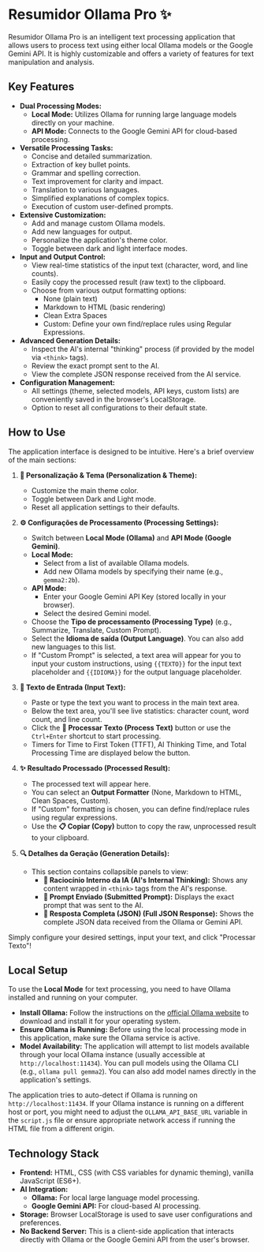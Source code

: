 # Resumidor Ollama Pro ✨

Resumidor Ollama Pro is an intelligent text processing application that allows users to process text using either local Ollama models or the Google Gemini API. It is highly customizable and offers a variety of features for text manipulation and analysis.

## Key Features

- **Dual Processing Modes:**
    - **Local Mode:** Utilizes Ollama for running large language models directly on your machine.
    - **API Mode:** Connects to the Google Gemini API for cloud-based processing.
- **Versatile Processing Tasks:**
    - Concise and detailed summarization.
    - Extraction of key bullet points.
    - Grammar and spelling correction.
    - Text improvement for clarity and impact.
    - Translation to various languages.
    - Simplified explanations of complex topics.
    - Execution of custom user-defined prompts.
- **Extensive Customization:**
    - Add and manage custom Ollama models.
    - Add new languages for output.
    - Personalize the application's theme color.
    - Toggle between dark and light interface modes.
- **Input and Output Control:**
    - View real-time statistics of the input text (character, word, and line counts).
    - Easily copy the processed result (raw text) to the clipboard.
    - Choose from various output formatting options:
        - None (plain text)
        - Markdown to HTML (basic rendering)
        - Clean Extra Spaces
        - Custom: Define your own find/replace rules using Regular Expressions.
- **Advanced Generation Details:**
    - Inspect the AI's internal "thinking" process (if provided by the model via `<think>` tags).
    - Review the exact prompt sent to the AI.
    - View the complete JSON response received from the AI service.
- **Configuration Management:**
    - All settings (theme, selected models, API keys, custom lists) are conveniently saved in the browser's LocalStorage.
    - Option to reset all configurations to their default state.

## How to Use

The application interface is designed to be intuitive. Here's a brief overview of the main sections:

1.  **🎨 Personalização & Tema (Personalization & Theme):**
    *   Customize the main theme color.
    *   Toggle between Dark and Light mode.
    *   Reset all application settings to their defaults.

2.  **⚙️ Configurações de Processamento (Processing Settings):**
    *   Switch between **Local Mode (Ollama)** and **API Mode (Google Gemini)**.
    *   **Local Mode:**
        *   Select from a list of available Ollama models.
        *   Add new Ollama models by specifying their name (e.g., `gemma2:2b`).
    *   **API Mode:**
        *   Enter your Google Gemini API Key (stored locally in your browser).
        *   Select the desired Gemini model.
    *   Choose the **Tipo de processamento (Processing Type)** (e.g., Summarize, Translate, Custom Prompt).
    *   Select the **Idioma de saída (Output Language)**. You can also add new languages to this list.
    *   If "Custom Prompt" is selected, a text area will appear for you to input your custom instructions, using `{{TEXTO}}` for the input text placeholder and `{{IDIOMA}}` for the output language placeholder.

3.  **📝 Texto de Entrada (Input Text):**
    *   Paste or type the text you want to process in the main text area.
    *   Below the text area, you'll see live statistics: character count, word count, and line count.
    *   Click the **🚀 Processar Texto (Process Text)** button or use the `Ctrl+Enter` shortcut to start processing.
    *   Timers for Time to First Token (TTFT), AI Thinking Time, and Total Processing Time are displayed below the button.

4.  **✨ Resultado Processado (Processed Result):**
    *   The processed text will appear here.
    *   You can select an **Output Formatter** (None, Markdown to HTML, Clean Spaces, Custom).
    *   If "Custom" formatting is chosen, you can define find/replace rules using regular expressions.
    *   Use the **📋 Copiar (Copy)** button to copy the raw, unprocessed result to your clipboard.

5.  **🔍 Detalhes da Geração (Generation Details):**
    *   This section contains collapsible panels to view:
        *   **🧠 Raciocínio Interno da IA (AI's Internal Thinking):** Shows any content wrapped in `<think>` tags from the AI's response.
        *   **📝 Prompt Enviado (Submitted Prompt):** Displays the exact prompt that was sent to the AI.
        *   **📄 Resposta Completa (JSON) (Full JSON Response):** Shows the complete JSON data received from the Ollama or Gemini API.

Simply configure your desired settings, input your text, and click "Processar Texto"!

## Local Setup

To use the **Local Mode** for text processing, you need to have Ollama installed and running on your computer.

*   **Install Ollama:** Follow the instructions on the [official Ollama website](https://ollama.com/) to download and install it for your operating system.
*   **Ensure Ollama is Running:** Before using the local processing mode in this application, make sure the Ollama service is active.
*   **Model Availability:** The application will attempt to list models available through your local Ollama instance (usually accessible at `http://localhost:11434`). You can pull models using the Ollama CLI (e.g., `ollama pull gemma2`). You can also add model names directly in the application's settings.

The application tries to auto-detect if Ollama is running on `http://localhost:11434`. If your Ollama instance is running on a different host or port, you might need to adjust the `OLLAMA_API_BASE_URL` variable in the `script.js` file or ensure appropriate network access if running the HTML file from a different origin.

## Technology Stack

*   **Frontend:** HTML, CSS (with CSS variables for dynamic theming), vanilla JavaScript (ES6+).
*   **AI Integration:**
    *   **Ollama:** For local large language model processing.
    *   **Google Gemini API:** For cloud-based AI processing.
*   **Storage:** Browser LocalStorage is used to save user configurations and preferences.
*   **No Backend Server:** This is a client-side application that interacts directly with Ollama or the Google Gemini API from the user's browser.
